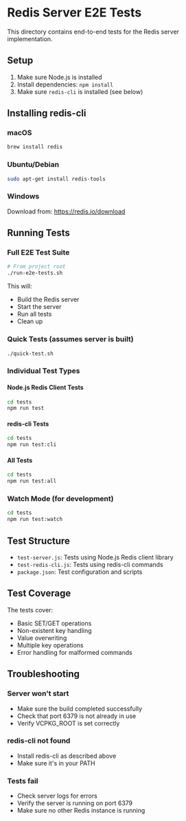 # Redis Server E2E Tests

This directory contains end-to-end tests for the Redis server implementation.

## Setup

1. Make sure Node.js is installed
2. Install dependencies: `npm install`
3. Make sure `redis-cli` is installed (see below)

## Installing redis-cli

### macOS

```bash
brew install redis
```

### Ubuntu/Debian

```bash
sudo apt-get install redis-tools
```

### Windows

Download from: https://redis.io/download

## Running Tests

### Full E2E Test Suite

```bash
# From project root
./run-e2e-tests.sh
```

This will:

- Build the Redis server
- Start the server
- Run all tests
- Clean up

### Quick Tests (assumes server is built)

```bash
./quick-test.sh
```

### Individual Test Types

#### Node.js Redis Client Tests

```bash
cd tests
npm run test
```

#### redis-cli Tests

```bash
cd tests
npm run test:cli
```

#### All Tests

```bash
cd tests
npm run test:all
```

### Watch Mode (for development)

```bash
cd tests
npm run test:watch
```

## Test Structure

- `test-server.js`: Tests using Node.js Redis client library
- `test-redis-cli.js`: Tests using redis-cli commands
- `package.json`: Test configuration and scripts

## Test Coverage

The tests cover:

- Basic SET/GET operations
- Non-existent key handling
- Value overwriting
- Multiple key operations
- Error handling for malformed commands

## Troubleshooting

### Server won't start

- Make sure the build completed successfully
- Check that port 6379 is not already in use
- Verify VCPKG_ROOT is set correctly

### redis-cli not found

- Install redis-cli as described above
- Make sure it's in your PATH

### Tests fail

- Check server logs for errors
- Verify the server is running on port 6379
- Make sure no other Redis instance is running
